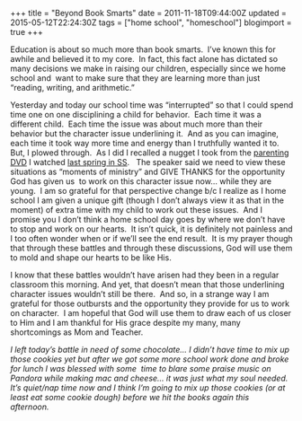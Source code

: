 +++
title = "Beyond Book Smarts"
date = 2011-11-18T09:44:00Z
updated = 2015-05-12T22:24:30Z
tags = ["home school", "homeschool"]
blogimport = true 
+++

Education is about so much more than book smarts.&#160; I’ve known this for awhile and believed it to my core.&#160; In fact, this fact alone has dictated so many decisions we make in raising our children, especially since we home school and&#160; want to make sure that they are learning more than just “reading, writing, and arithmetic.”

Yesterday and today our school time was “interrupted” so that I could spend time one on one disciplining a child for behavior.&#160; Each time it was a different child.&#160; Each time the issue was about much more than their behavior but the character issue underlining it.&#160; And as you can imagine, each time it took way more time and energy than I truthfully wanted it to.&#160; But, I plowed through.&#160; As I did I recalled a nugget I took from the [parenting DVD](http://www.paultrippministries.com/gettingtotheheartofparenting) I watched [last spring in SS](http://lifeatthecircus.com/2011/04/15/getting-to-the-heart-of-parenting/).&#160;&#160; The speaker said we need to view these situations as “moments of ministry” and GIVE THANKS for the opportunity God has given us&#160; to work on this character issue now… while they are young.&#160; I am so grateful for that perspective change b/c I realize as I home school I am given a unique gift (though I don’t always view it as that in the moment) of extra time with my child to work out these issues.&#160; And I promise you I don’t think a home school day goes by where we don’t have to stop and work on our hearts.&#160; It isn’t quick, it is definitely not painless and I too often wonder when or if we’ll see the end result.&#160; It is my prayer though that through these battles and through these discussions, God will use them to mold and shape our hearts to be like His. 

I know that these battles wouldn’t have arisen had they been in a regular classroom this morning. And yet, that doesn’t mean that those underlining character issues wouldn’t still be there.&#160; And so, in a strange way I am grateful for those outbursts and the opportunity they provide for us to work on character.&#160; I am hopeful that God will use them to draw each of us closer to Him and I am thankful for His grace despite my many, many shortcomings as Mom and Teacher.

 _I left today’s battle in need of some chocolate… I didn’t have time to mix up those cookies yet but after we got some more school work done and broke for lunch I was blessed with some&#160; time to blare some praise music on Pandora while making mac and cheese… it was just what my soul needed.&#160; It’s quiet/nap time now and I think I’m going to mix up those cookies (or at least eat some cookie dough) before we hit the books again this afternoon.&#160;&#160;&#160;_ 
